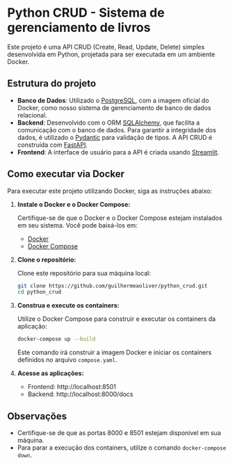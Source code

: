 # Python CRUD - Sistema de gerenciamento de livros

Este projeto é uma API CRUD (Create, Read, Update, Delete) simples desenvolvida em Python, projetada para ser executada em um ambiente Docker.

## Estrutura do projeto
- **Banco de Dados**: Utilizado o [PostgreSQL](https://hub.docker.com/_/postgres), com a imagem oficial do Docker, como nosso sistema de gerenciamento de banco de dados relacional.
- **Backend**: Desenvolvido com o ORM [SQLAlchemy](https://www.sqlalchemy.org/), que facilita a comunicação com o banco de dados. Para garantir a integridade dos dados, é utilizado o [Pydantic](https://docs.pydantic.dev/latest/) para validação de tipos. A API CRUD é construída com [FastAPI](https://fastapi.tiangolo.com/).
- **Frontend**: A interface de usuário para a API é criada usando [Streamlit](https://streamlit.io/).

## Como executar via Docker

Para executar este projeto utilizando Docker, siga as instruções abaixo:

1.  **Instale o Docker e o Docker Compose:**

    Certifique-se de que o Docker e o Docker Compose estejam instalados em seu sistema. Você pode baixá-los em:

    - [Docker](https://www.docker.com/get-started)
    - [Docker Compose](https://docs.docker.com/compose/install/)

2.  **Clone o repositório:**

    Clone este repositório para sua máquina local:

    ```bash
    git clone https://github.com/guilhermeaoliver/python_crud.git
    cd python_crud
    ```

3.  **Construa e execute os containers:**

    Utilize o Docker Compose para construir e executar os containers da aplicação:

    ```bash
    docker-compose up --build
    ```

    Este comando irá construir a imagem Docker e iniciar os containers definidos no arquivo `compose.yaml`.

4.  **Acesse as aplicações:**

    - Frontend: http://localhost:8501
    - Backend: http://localhost:8000/docs


## Observações

*   Certifique-se de que as portas 8000 e 8501 estejam disponível em sua máquina.
*   Para parar a execução dos containers, utilize o comando `docker-compose down`.
